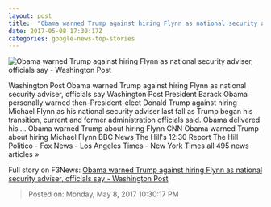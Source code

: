 ```yaml
---
layout: post
title:  "Obama warned Trump against hiring Flynn as national security adviser, officials say - Washington Post"
date: 2017-05-08 17:30:17Z
categories: google-news-top-stories
---
```


![Obama warned Trump against hiring Flynn as national security adviser, officials say - Washington Post](https://img.washingtonpost.com/rf/image_1484w/2010-2019/WashingtonPost/2017/04/27/Production/Daily/Editorial-Opinion/Images/05879951.jpg)

Washington Post Obama warned Trump against hiring Flynn as national security adviser, officials say Washington Post President Barack Obama personally warned then-President-elect Donald Trump against hiring Michael Flynn as his national security adviser last fall as Trump began his transition, current and former administration officials said. Obama delivered his ... Obama warned Trump about hiring Flynn CNN Obama warned Trump about hiring Michael Flynn BBC News The Hill's 12:30 Report The Hill Politico - Fox News - Los Angeles Times - New York Times all 495 news articles »


Full story on F3News: [Obama warned Trump against hiring Flynn as national security adviser, officials say - Washington Post](http://www.f3nws.com/n/ePuNYF)

> Posted on: Monday, May 8, 2017 10:30:17 PM
